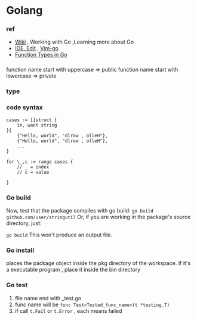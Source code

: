 # Golang

### ref
- [Wiki](https://github.com/golang/go/wiki) , Working with Go ,Learning more about Go
- [IDE, Edit](https://github.com/golang/go/wiki/IDEsAndTextEditorPlugins) , [Vim-go](https://github.com/fatih/vim-go)
- [Function Types in Go](http://jordanorelli.com/post/42369331748/function-types-in-go-golang)

### 
function name start with uppercase => public
function name start with lowercase => private


### type

### code syntax

```
cases := []struct { 
    in, want string    
}{
    {"Hello, world", "dlrow , olleH"},
    {"Hello, world", "dlrow , olleH"},
    ...
}
```



```
for \_,c := range cases {
    // _ = index    
    // c = value
    
}
```

### Go build
Now, test that the package compiles with go build:
`go build github.com/user/stringutil`
Or, if you are working in the package's source directory, just:

`go build`
This won't produce an output file.

### Go install
places the package object inside the pkg directory of the workspace.
If it's a executable program , place it inside the bin directory


### Go test
1. file name end with \_test.go
2. func name will be `func Test<Tested_func_name>(t *testing.T)`
3. if call `t.Fail` or `t.Error` , each means failed
